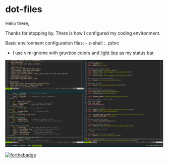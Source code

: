 # dot-files
Hello there,

Thanks for stopping by. There is how I configured my coding environment.

Basic environment configuration files:
	- z-shell : .zshrc

- I use vim-gnome with gruvbox colors and [light line](https://github.com/itchyny/lightline.vim) as my status bar.

![What you should expect](my_config.png)


[![forthebadge](http://forthebadge.com/images/badges/made-with-crayons.svg)](http://forthebadge.com)


